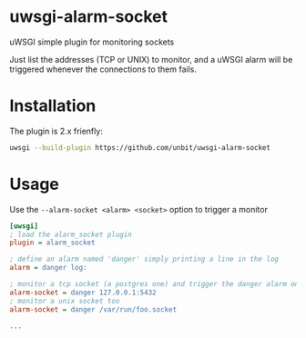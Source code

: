 # uwsgi-alarm-socket
uWSGI simple plugin for monitoring sockets

Just list the addresses (TCP or UNIX) to monitor, and a uWSGI alarm will be triggered whenever the connections to them fails.

Installation
============

The plugin is 2.x frienfly:

```sh
uwsgi --build-plugin https://github.com/unbit/uwsgi-alarm-socket
```

Usage
=====

Use the ```--alarm-socket <alarm> <socket>``` option to trigger a monitor

```ini
[uwsgi]
; load the alarm_socket plugin
plugin = alarm_socket

; define an alarm named 'danger' simply printing a line in the log
alarm = danger log:

; monitor a tcp socket (a postgres one) and trigger the danger alarm on error
alarm-socket = danger 127.0.0.1:5432
; monitor a unix socket too
alarm-socket = danger /var/run/foo.socket

...
```
